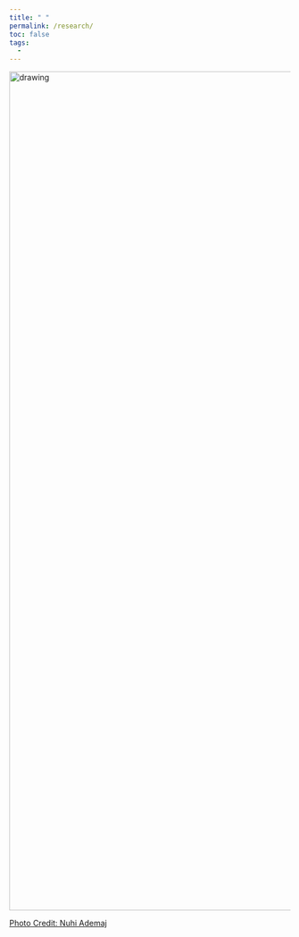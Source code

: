 ```yaml
---
title: " "
permalink: /research/
toc: false
tags:
  -
---
```


<img src="{{ site.url }}{{ site.baseurl }}/images/construction.gif" alt="drawing" style="width:1500px;"/>

[Photo Credit: Nuhi Ademaj](https://dribbble.com/NuhiAdemaj)